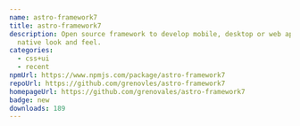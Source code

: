 ```yaml
---
name: astro-framework7
title: astro-framework7
description: Open source framework to develop mobile, desktop or web apps with
  native look and feel.
categories:
  - css+ui
  - recent
npmUrl: https://www.npmjs.com/package/astro-framework7
repoUrl: https://github.com/grenovles/astro-framework7
homepageUrl: https://github.com/grenovales/astro-framework7
badge: new
downloads: 189
---
```

